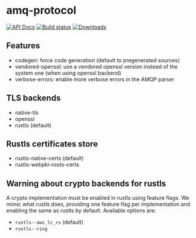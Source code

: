 # amq-protocol

[![API Docs](https://docs.rs/amq-protocol/badge.svg)](https://docs.rs/amq-protocol)
[![Build status](https://github.com/amqp-rs/amq-protocol/workflows/Build%20and%20test/badge.svg)](https://github.com/amqp-rs/amq-protocol/actions)
[![Downloads](https://img.shields.io/crates/d/amq-protocol.svg)](https://crates.io/crates/amq-protocol)

## Features

- codegen: force code generation (default to pregenerated sources)
- vendored-openssl: use a vendored openssl version instead of the system one (when using openssl backend)
- verbose-errors: enable more verbose errors in the AMQP parser

## TLS backends

- native-tls
- openssl
- rustls (default)

## Rustls certificates store

- rustls-native-certs (default)
- rustls-webpki-roots-certs

## Warning about crypto backends for rustls

A crypto implementation must be enabled in rustls using feature flags.
We mimic what rustls does, providing one feature flag per implementation and enabling the same as rustls by default.
Available options are:
- `rustls--aws_lc_rs` (default)
- `rustls--ring`

